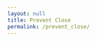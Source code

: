 ```yaml
---
layout: null
title: Prevent Close
permalink: /prevent_close/
---
```


<!-- Open in Chrome to prevent a window from closing.  You have to click within the window at least once. -->

<script>window.onbeforeunload = function() { return "Are you sure you want to close multiple tabs?"; }</script>
